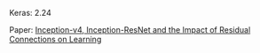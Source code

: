 Keras: 2.24

Paper: [Inception-v4, Inception-ResNet and the Impact of Residual Connections on Learning](https://arxiv.org/pdf/1602.07261.pdf)